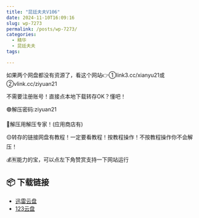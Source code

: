 ```yaml
---
title: "昆廷夫夫V106"
date: 2024-11-10T16:09:16
slug: wp-7273
permalink: /posts/wp-7273/
categories:
  - 精华
  - 昆廷夫夫
tags:

---
```


如果两个网盘都没有资源了，看这个网站👉①link3.cc/xianyu21或②vlink.cc/ziyuan21

不需要注册账号！直接点本地下载转存OK？懂吧！

🟢解压密码:ziyuan21

🔵解压用解压专家！(应用商店有)

🟡转存的链接网盘有教程！一定要看教程！按教程操作！不按教程操作你不会解压！

💰🈶能力的宝，可以点左下角赞赏支持一下网站运行

## 📦 下载链接
- [迅雷云盘](https://blziyuan21.com/pay-download/7273?key=fed9b8c39e&down_id=0)
- [123云盘](https://blziyuan21.com/pay-download/7273?key=fed9b8c39e&down_id=1)

